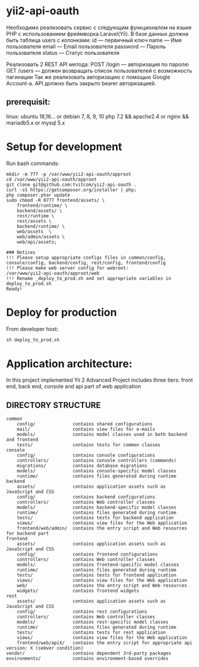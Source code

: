 # yii2-api-oauth

Необходимо реализовать сервис с следующим функционалом на языке PHP с использованием фреймворка Laravel(Yii).
В базе данных должна быть таблица users c колонками:
id — первичный ключ
name — Имя пользователя
email — Email пользователя
password — Пароль пользователя
status — Статус пользователя

Реализовать 2 REST API метода:
POST /login — авторизация по паролю
GET /users — должен возвращать список пользователей с возможность пагинации
Так же реализовать авторизацию с помощью Google Account-а.
API должно быть закрыто bearer авторизацией.

## prerequisit:

linux: ubuntu 18,16... or debian 7, 8, 9, 10
php 7.2 && apache2.4 or nginx && mariadb5.x or mysql 5.x

# Setup for development

Run bash commands:

```
mkdir -m 777 -p /var/www/yii2-api-oauth/approot
cd /var/www/yii2-api-oauth/approot
git clone git@github.com:tvitcom/yii2-api-oauth .
curl -sS https://getcomposer.org/installer | php;
php composer.phar update
sudo chmod -R 0777 frontend/assets/ \
    frontend/runtime/ \
    backend/assets/ \   
    rest/runtime \
    rest/assets \  
    backend/runtime/ \
    web/assets  \
    web/admin/assets \
    web/api/assets;

### Notices
!!! Please setup appropriate configs files in common/config, console/config, backend/config, rest/config, frontend/config
!!! Please make web server config for webroot:
/var/www/yii2-api-oauth/approot/web
!!! Rename _deploy_to_prod.sh and set appropriate variables in deploy_to_prod.sh 
Ready!
```

# Deploy for production

From developer host:

```bash
sh deploy_to_prod.sh
```

# Application architecture: 
In this project implemented Yii 2 Advanced Project includes three tiers: front end, back end, console and api part of web application

DIRECTORY STRUCTURE
-------------------

```
common
    config/              contains shared configurations
    mail/                contains view files for e-mails
    models/              contains model classes used in both backend and frontend
    tests/               contains tests for common classes    
console
    config/              contains console configurations
    controllers/         contains console controllers (commands)
    migrations/          contains database migrations
    models/              contains console-specific model classes
    runtime/             contains files generated during runtime
backend
    assets/              contains application assets such as JavaScript and CSS
    config/              contains backend configurations
    controllers/         contains Web controller classes
    models/              contains backend-specific model classes
    runtime/             contains files generated during runtime
    tests/               contains tests for backend application    
    views/               contains view files for the Web application
    frontend/web/admin/  contains the entry script and Web resources for backend part
frontend
    assets/              contains application assets such as JavaScript and CSS
    config/              contains frontend configurations
    controllers/         contains Web controller classes
    models/              contains frontend-specific model classes
    runtime/             contains files generated during runtime
    tests/               contains tests for frontend application
    views/               contains view files for the Web application
    web/                 contains the entry script and Web resources
    widgets/             contains frontend widgets
rest
    assets/              contains application assets such as JavaScript and CSS
    config/              contains rest configurations
    controllers/         contains Web controller classes
    models/              contains rest-specific model classes
    runtime/             contains files generated during runtime
    tests/               contains tests for rest application    
    views/               contains view files for the Web application
    frontend/web/apiX/   contains the entry script for appropriate api version: X (semver condition)
vendor/                  contains dependent 3rd-party packages
environments/            contains environment-based overrides
```
